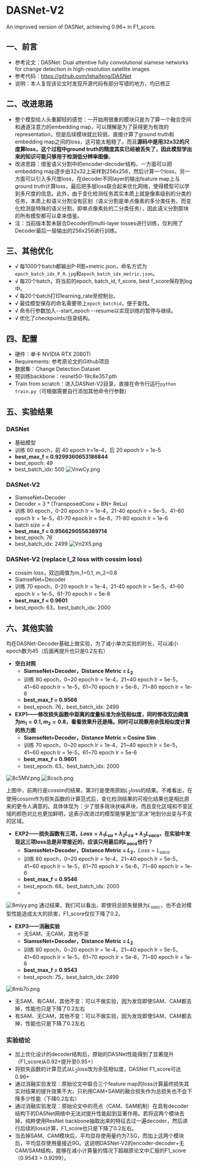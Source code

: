 # DASNet-V2
An improved version of DASNet, achieving 0.96+ in F1_score.

## 一、前言
- 参考论文：DASNet: Dual attentive fully convolutional siamese networks for change detection in high-resolution satellite images
- 参考代码：https://github.com/lehaifeng/DASNet
- 说明：本人复现该论文时发现开源代码有部分写错的地方，均已修正

## 二、改进思路
-  整个模型给人头重脚轻的感觉：一开始用很重的模块只是为了算一个融合空间和通道注意力的embedding map，可以理解是为了获得更为有效的representation，但是后续模块就比较弱，直接计算了ground truth和embedding map之间的loss，这可能太粗糙了。而且**源码中是用32x32的尺度算loss，这个过程中ground truth的精度其实已经被丢失了，因此模型学出来的知识可能只够用于检测低分辨率图像**。
-  改进思路：借鉴语义分割中的encoder-decoder结构，一方面可以把embedding map逐步由32x32上采样到256x256，然后计算一个loss，另一方面可以引入多尺度loss，在decoder不同layer的输出feature map上与ground truth计算loss，最后把多层loss联合起来优化网络，使得模型可以学到多尺度的信息。此外，由于变化检测任务其实本质上就是像素级别的分类的任务，本质上和语义分割没有区别（语义分割是单点像素的多分类任务，而变化检测是特殊的语义分割，即单点像素处的二分类任务），因此语义分割那块的所有模型都可以拿来借鉴。
-  注：当前版本暂未联合Decoder的multi-layer losses进行训练，仅利用了Decoder最后一层输出的256x256进行训练。

## 三、其他优化
-  √ 每1000个batch都输出P-R图+metric.json，命名方式为`epoch_batch_idx_P_R.jpg`和`epoch_batch_idx_metric.json`。
-  √ 每20个batch，将当前的epoch, batch_id, f_score, best f_score保存到log中。
-  √ 每20个batch打印learning_rate至控制台。
-  √ 最佳模型保存的命名需要带上`epoch_batchid`，便于查找。
-  √ 命令行参数加入--start_epoch --resume以实现训练的暂停与继续。
-  √ 优化了checkpoints/目录结构。

## 四、配置
- 硬件：单卡 NVIDIA RTX 2080Ti
- Requirements: 参考原论文的Github项目
- 数据集：Change Detection Dataset
- 预训练backbone：resnet50-19c8e357.pth
- Train from scratch：进入DASNet-V2目录，直接在命令行运行`python train.py`（可根据需要自行添加其他命令行参数）

## 五、实验结果
### DASNet
- 基础模型
- 训练 60 epoch，前 40 epoch lr=1e-4，后 20 epoch lr = 1e-5
- **best_max_f = 0.9299360653186844**
- best_epoch:  49
- best_batch_idx:  500
![VnwCy.png](https://i.328888.xyz/img/2022/12/04/VnwCy.png)

### DASNet-V2
- SiamseNet+Decoder
- Decoder = 3 * (TransposedConv + BN+ ReLu)
- 训练 80 epoch，0-20 epoch lr = 1e-4，21-40 epoch lr = 5e-5，41-60 epoch lr = 1e-5，61-70 epoch lr = 5e-6，71-80 epoch lr = 1e-6
- batch size = 4
- **best_max_f = 0.9566290556389714**
- best_epoch:  76
- best_batch_idx:  2499
![Vn2X5.png](https://i.328888.xyz/img/2022/12/04/Vn2X5.png)

### DASNet-V2 (replace l_2 loss with cossim loss)
- cossim loss，双边阈值为m_1=0.1, m_2=0.8
- SiamseNet+Decoder
- 训练 70 epoch，0-20 epoch lr = 1e-4，21-40 epoch lr = 5e-5，41-60 epoch lr = 1e-5，61-70 epoch lr = 5e-6
- **best_max_f = 0.9601**
- best_epoch:  63，best_batch_idx: 2000

## 六、其他实验
均在DASNet-Decoder基础上做实验，为了减小单次实验的时长，可以减小epoch数为45（后面再提升也只是0.2左右）

- **空白对照**
  - **SiamseNet+Decoder，Distance Metric = $L_2$**
  - 训练 80 epoch，0~20 epoch lr = 1e-4，21~40 epoch lr = 5e-5，41~60 epoch lr = 1e-5，61~70 epoch lr = 5e-6，71~80 epoch lr = 1e-6
  - **best_max_f = 0.9566**
  - best_epoch:  76，best_batch_idx:  2499
- **EXP1——修改损失函数中距离的度量标准为余弦相似度，同时修改双边阈值为$m_1=0.1, m_2=0.8$，看看效果升还是降。同时可以观察用余弦相似度计算的热力图**
  - **SiamseNet+Decoder，Distance Metric = Cosine Sim**
  - 训练 70 epoch，0~20 epoch lr = 1e-4，21~40 epoch lr = 5e-5，41~60 epoch lr = 1e-5，61~70 epoch lr = 5e-6
  - **best_max_f = 0.9601**
  - best_epoch:  63，best_batch_idx: 2000

![8c5MV.png](https://i.328888.xyz/2023/01/31/8c5MV.png)
![8cscb.png](https://i.328888.xyz/2023/01/31/8cscb.png)

上图中，前两行是cossim的结果，第3行是使用原始$L_2$loss的结果。不难看出，在使用cossim作为损失函数的计算范式后，变化检测结果的可视化结果也是相比原来的更令人满意的。具体体现为：少了很多斑块状噪声块，而且变化区域和不变区域的颜色对比也更加鲜明，这表示改进过的模型能够更加“坚决”地划分出变与不变的区域。

- **EXP2——损失函数有三项，$Loss = λ_1L_{sa} + λ_2L_{ca} + λ_3L_{saca}$，在实验中发现这三项loss总是非常接近的，应该只用最后的$L_{saca}$也行？**
  - **SiamseNet+Decoder，Distance Metric = $L_2$**，$Loss = L_{saca}$
  - 训练 80 epoch，0~20 epoch lr = 1e-4，21~40 epoch lr = 5e-5，41~60 epoch lr = 1e-5，61~70 epoch lr = 5e-6，71~80 epoch lr = 1e-6
  - **best_max_f = 0.9546**
  - best_epoch:  68，best_batch_idx: 2000
  - 
![8miyy.png](https://i.328888.xyz/2023/01/31/8miyy.png)
通过结果，我们可以看出，即使将总损失替换为$L_{sasc}$，也不会对模型性能造成太大的损害，F1_score仅仅下降了0.2。

- **EXP3——消融实验**
  - 无SAM、无CAM，其他不变
   - **SiamseNet+Decoder，Distance Metric = $L_2$**
   - 训练 80 epoch，0~20 epoch lr = 1e-4，21~40 epoch lr = 5e-5，41~60 epoch lr = 1e-5，61~70 epoch lr = 5e-6，71~80 epoch lr = 1e-6
   - **best_max_f = 0.9543**
   - best_epoch:  75，best_batch_idx:  2499

![8mb7o.png](https://i.328888.xyz/2023/01/31/8mb7o.png)
- 无SAM、有CAM，其他不变：可以不做实验，因为发现即使SAM、CAM都去掉，性能也只是下降了0.2左右
- 有SAM、无CAM，其他不变：可以不做实验，因为发现即使SAM、CAM都去掉，性能也只是下降了0.2左右

### 实验结论
- 加上优化设计的decoder结构后，原始的DASNet性能得到了显著提升（F1_score从0.92+提升至0.95+）
- 将损失函数的计算范式从$L_2$loss改为余弦相似度，DASNet F1_score可达0.96+
- 通过消融实验发现：原始论文中联合三个feature map的loss计算最终损失其实对结果的提升效果不大，只利用CAM+SAM的融合损失作为总损失也不会下降多少性能（下降0.2左右）
- 通过消融实验发现：原始论文中的亮点（CAM、SAM机制）在具有decoder结构下的DASNet网络中无法对提升性能起到显著作用。若将这两个模块去掉，纯粹使用ResNet backbone抽取出来的特征去过一遍decoder，然后进行后续的loss计算，F1_score也只是下降了0.2左右。
- 当去掉SAM、CAM模块后，平均显存使用量约为7.5G，而加上这两个模块后，平均显存使用量接近9G。这说明DASNet-V2的encoder-decoder+无CAM/SAM结构，能够在减小计算量的情况下超越原论文中汇报的F1_score（0.9543 > 0.9299）。


